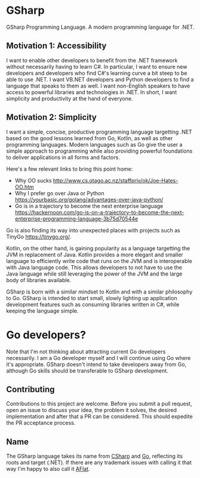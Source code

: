 # GSharp
GSharp Programming Language.
A modern programming language for .NET.

## Motivation 1: Accessibility
I want to enable other developers to benefit from the .NET framework without necessarily having to learn C#. In particular, I want to ensure new developers and developers who find C#'s learning curve a bit steep to be able to use .NET. I want VB.NET developers and Python developers to find a language that speaks to them as well. I want non-English speakers to have access to powerful libraries and technologies in .NET. In short, I want simplicity and productivity at the hand of everyone.

## Motivation 2: Simplicity
I want a simple, concise, productive programming language targetting .NET based on the good lessons learned from Go, Kotlin, as well as other programming languages. Modern languages such as Go give the user a simple approach to programming while also providing powerful foundations to deliver applications in all forms and factors.

Here's a few relevant links to bring this point home:
  - Why OO sucks http://www.cs.otago.ac.nz/staffpriv/ok/Joe-Hates-OO.htm
  - Why I prefer go over Java or Python https://yourbasic.org/golang/advantages-over-java-python/
  - Go is in a trajectory to become the next enterprise language https://hackernoon.com/go-is-on-a-trajectory-to-become-the-next-enterprise-programming-language-3b75d70544e

Go is also finding its way into unexpected places with projects such as TinyGo https://tinygo.org/.

Kotlin, on the other hand, is gaining popularity as a language targetting the JVM in replacement of Java. Kotlin provides a more elegant and smaller language to efficiently write code that runs on the JVM and is interoperable with Java language code. This allows developers to not have to use the Java language while still leveraging the power of the JVM and the large body of libraries available.

GSharp is born with a similar mindset to Kotlin and with a similar philosophy to Go. GSharp is intended to start small, slowly lighting up application development features such as consuming libraries written in C#, while keeping the language simple.

# Go developers?
Note that I'm not thinking about attracting current Go developers necessarily. I am a Go developer myself and I will continue using Go where it's appropriate. GSharp doesn't intend to take developers away from Go, although Go skills should be transferable to GSharp development.

## Contributing
Contributions to this project are welcome. Before you submit a pull request, open an issue to discuss your idea, the problem it solves, the desired implementation and after that a PR can be considered. This should expedite the PR acceptance process.

## Name
The GSharp language takes its name from [CSharp](https://github.com/dotnet/csharplang) and [Go](https://go.googlesource.com/go), reflecting its roots and target (.NET). If there are any trademark issues with calling it that way I'm happy to also call it [AFlat](https://www.uberchord.com/blog/g-sharp-or-a-flat-on-guitar-chord-shapes-major-scale-songs-in-the-key-of-g-sharp-a-flat/).
